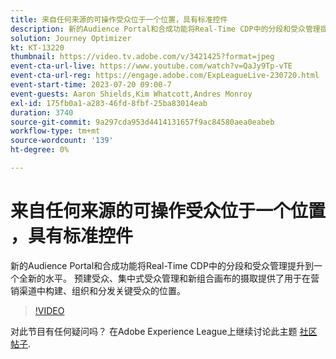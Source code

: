 ```yaml
---
title: 来自任何来源的可操作受众位于一个位置​，具有标准控件
description: 新的Audience Portal和合成功能将Real-Time CDP中的分段和受众管理提升到一个全新的水平。 预建受众、集中式受众管理和新组合画布的摄取提供了用于在营销渠道中构建、组织和分发关键受众的位置。
solution: Journey Optimizer
kt: KT-13220
thumbnail: https://video.tv.adobe.com/v/3421425?format=jpeg
event-cta-url-live: https://www.youtube.com/watch?v=QaJy9Tp-vTE
event-cta-url-reg: https://engage.adobe.com/ExpLeagueLive-230720.html
event-start-time: 2023-07-20 09:00-7
event-guests: Aaron Shields,Kim Whatcott,Andres Monroy
exl-id: 175fb0a1-a283-46fd-8fbf-25ba83014eab
duration: 3740
source-git-commit: 9a297cda953d4414131657f9ac84580aea0eabeb
workflow-type: tm+mt
source-wordcount: '139'
ht-degree: 0%

---
```


# 来自任何来源的可操作受众位于一个位置&#x200B;，具有标准控件

新的Audience Portal和合成功能将Real-Time CDP中的分段和受众管理提升到一个全新的水平。 预建受众、集中式受众管理和新组合画布的摄取提供了用于在营销渠道中构建、组织和分发关键受众的位置。

>[!VIDEO](https://video.tv.adobe.com/v/3421425/?quality=12&learn=on)

对此节目有任何疑问吗？ 在Adobe Experience League上继续讨论此主题 [社区帖子](https://experienceleaguecommunities.adobe.com/t5/adobe-experience-platform/experience-league-live-post-session-discussion-actionable/m-p/607073#M366).
